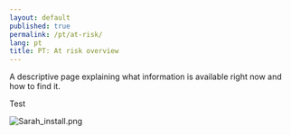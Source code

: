 ```yaml
---
layout: default
published: true
permalink: /pt/at-risk/
lang: pt
title: PT: At risk overview
---
```


A descriptive page explaining what information is available right now and how to find it.

Test

![Sarah_install.png]({{site.baseurl}}/assets/uploads/Sarah_install.png)
